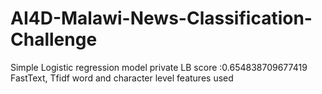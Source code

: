 # AI4D-Malawi-News-Classification-Challenge

 Simple Logistic regression model private LB score :0.654838709677419
FastText,  Tfidf word and character level features used

